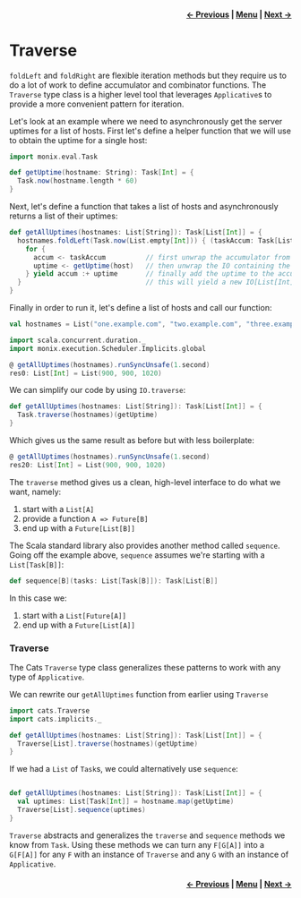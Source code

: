 <h4 align="right">
    <a href="lesson5_4_foldable.md">← Previous</a> |
    <a href="../README.md">Menu</a> |
    <a href="../_6_functional_programming_patterns/lesson6_1_mtl.md">Next →</a>
</h4>

<h1>Traverse</h1>

`foldLeft` and `foldRight` are flexible iteration methods but they require us to do a lot of work to define accumulator
and combinator functions. The `Traverse` type class is a higher level tool that leverages `Applicative`s to provide a
more convenient pattern for iteration.

Let's look at an example where we need to asynchronously get the server uptimes for a list of hosts. First let's define
a helper function that we will use to obtain the uptime for a single host:

```scala
import monix.eval.Task

def getUptime(hostname: String): Task[Int] = {
  Task.now(hostname.length * 60)
}
```

Next, let's define a function that takes a list of hosts and asynchronously returns a list of their uptimes:

```scala
def getAllUptimes(hostnames: List[String]): Task[List[Int]] = {
  hostnames.foldLeft(Task.now(List.empty[Int])) { (taskAccum: Task[List[Int]], host: String) =>
    for {
      accum <- taskAccum          // first unwrap the accumulator from the IO it is in
      uptime <- getUptime(host)   // then unwrap the IO containing the next uptime
    } yield accum :+ uptime       // finally add the uptime to the accumulator
  }                               // this will yield a new IO[List[Int]] containing the added value
}
```

Finally in order to run it, let's define a list of hosts and call our function:

```scala
val hostnames = List("one.example.com", "two.example.com", "three.example.com")

import scala.concurrent.duration._
import monix.execution.Scheduler.Implicits.global

@ getAllUptimes(hostnames).runSyncUnsafe(1.second)
res0: List[Int] = List(900, 900, 1020)
```

We can simplify our code by using `IO.traverse`:

```scala
def getAllUptimes(hostnames: List[String]): Task[List[Int]] = {
  Task.traverse(hostnames)(getUptime)
}
```

Which gives us the same result as before but with less boilerplate:

```scala
@ getAllUptimes(hostnames).runSyncUnsafe(1.second)
res20: List[Int] = List(900, 900, 1020)
```

The `traverse` method gives us a clean, high-level interface to do what we want, namely:
  
  1. start with a `List[A]`
  2. provide a function `A => Future[B]`
  3. end up with a `Future[List[B]]`

The Scala standard library also provides another method called `sequence`. Going off the example above, `sequence`
assumes we're starting with a `List[Task[B]]`:

```scala
def sequence[B](tasks: List[Task[B]]): Task[List[B]]
```

In this case we:

  1. start with a `List[Future[A]]`
  2. end up with a `Future[List[A]]`

<h3>Traverse</h3>

The Cats `Traverse` type class generalizes these patterns to work with any type of `Applicative`.

We can rewrite our `getAllUptimes` function from earlier using `Traverse`

```scala
import cats.Traverse
import cats.implicits._

def getAllUptimes(hostnames: List[String]): Task[List[Int]] = {
  Traverse[List].traverse(hostnames)(getUptime)
}
```

If we had a `List` of `Task`s, we could alternatively use `sequence`:

```scala

def getAllUptimes(hostnames: List[String]): Task[List[Int]] = {
  val uptimes: List[Task[Int]] = hostname.map(getUptime)
  Traverse[List].sequence(uptimes)
}
```

`Traverse` abstracts and generalizes the `traverse` and `sequence` methods we know from `Task`. Using these methods we
can turn any `F[G[A]]` into a `G[F[A]]` for any `F` with an instance of `Traverse` and any `G` with an instance of
`Applicative`.

<h4 align="right">
    <a href="lesson5_4_foldable.md">← Previous</a> |
    <a href="../README.md">Menu</a> |
    <a href="../_6_functional_programming_patterns/lesson6_1_mtl.md">Next →</a>
</h4>